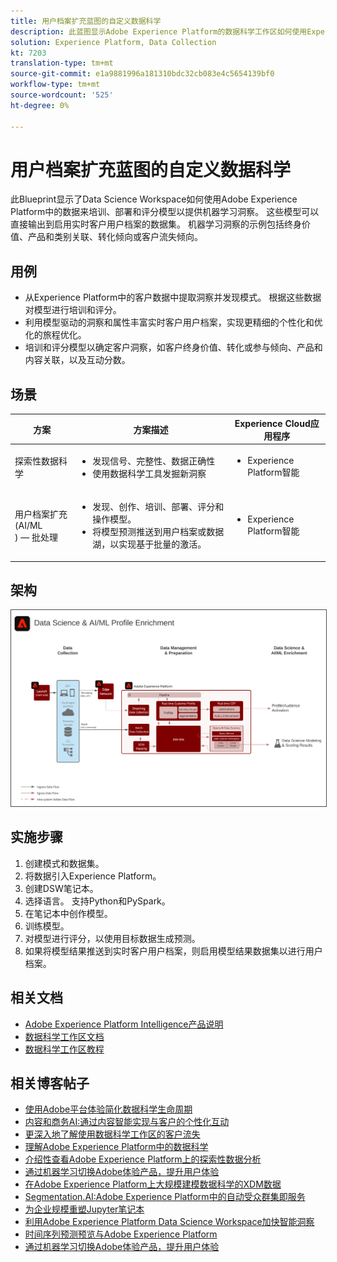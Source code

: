 ```yaml
---
title: 用户档案扩充蓝图的自定义数据科学
description: 此蓝图显示Adobe Experience Platform的数据科学工作区如何使用Experience Platform中的数据来训练、部署和评分模型，从数据中提供机器学习洞察。
solution: Experience Platform, Data Collection
kt: 7203
translation-type: tm+mt
source-git-commit: e1a9881996a181310bdc32cb083e4c5654139bf0
workflow-type: tm+mt
source-wordcount: '525'
ht-degree: 0%

---
```



# 用户档案扩充蓝图的自定义数据科学

此Blueprint显示了Data Science Workspace如何使用Adobe Experience Platform中的数据来培训、部署和评分模型以提供机器学习洞察。 这些模型可以直接输出到启用实时客户用户档案的数据集。 机器学习洞察的示例包括终身价值、产品和类别关联、转化倾向或客户流失倾向。

## 用例

* 从Experience Platform中的客户数据中提取洞察并发现模式。 根据这些数据对模型进行培训和评分。
* 利用模型驱动的洞察和属性丰富实时客户用户档案，实现更精细的个性化和优化的旅程优化。
* 培训和评分模型以确定客户洞察，如客户终身价值、转化或参与倾向、产品和内容关联，以及互动分数。

## 场景

| 方案 | 方案描述 | Experience Cloud应用程序 |
|---|---|---|
| 探索性数据科学 | <ul><li>发现信号、完整性、数据正确性</li><li>使用数据科学工具发掘新洞察</li></ul> | <ul><li>Experience Platform智能</li></ul> |
| 用户档案扩充(AI/ML<br>) — 批处理 | <ul><li>发现、创作、培训、部署、评分和操作模型。</li><li>将模型预测推送到用户档案或数据湖，以实现基于批量的激活。</li></ul> | <ul><li>Experience Platform智能</li></ul> |

## 架构

<img src="assets/datascience.svg" alt="用户档案扩充蓝图的定制数据科学参考体系" style="border:1px solid #4a4a4a" />

## 实施步骤

1. 创建模式和数据集。
1. 将数据引入Experience Platform。
1. 创建DSW笔记本。
1. 选择语言。 支持Python和PySpark。
1. 在笔记本中创作模型。
1. 训练模型。
1. 对模型进行评分，以使用目标数据生成预测。
1. 如果将模型结果推送到实时客户用户档案，则启用模型结果数据集以进行用户档案。

## 相关文档

* [Adobe Experience Platform Intelligence产品说明](https://helpx.adobe.com/legal/product-descriptions/adobe-experience-platform-intelligence---product-description.html)
* [数据科学工作区文档](https://experienceleague.adobe.com/docs/experience-platform/data-science-workspace/home.html?lang=en)
* [数据科学工作区教程](https://experienceleague.adobe.com/docs/platform-learn/tutorials/data-science-workspace/understanding-data-science-workspace.html)

## 相关博客帖子

* [使用Adobe平台体验简化数据科学生命周期](https://medium.com/adobetech/simplifying-the-data-science-lifecycle-with-adobe-platform-experience-8ea4f056d82f)
* [内容和商务AI:通过内容智能实现与客户的个性化互动](https://medium.com/adobetech/content-and-commerce-ai-personalizing-your-interactions-with-customers-through-content-intelligence-dc182601deab)
* [更深入地了解使用数据科学工作区的客户流失](https://medium.com/adobetech/gaining-a-deeper-understanding-of-churn-using-data-science-workspace-18a2190e0cf3)
* [理解Adobe Experience Platform中的数据科学](https://medium.com/adobetech/understanding-data-science-in-adobe-experience-platform-5bce5a17b42)
* [介绍性查看Adobe Experience Platform上的探索性数据分析](https://medium.com/adobetech/an-introductory-look-at-exploratory-data-analysis-on-adobe-experience-platform-1bfce7501d9a)
* [通过机器学习切换Adobe体验产品，提升用户体验](https://medium.com/adobetech/cutting-across-adobe-experience-products-with-machine-learning-to-elevated-user-experience-7c85000510d1)
* [在Adobe Experience Platform上大规模建模数据科学的XDM数据](https://medium.com/adobetech/modeling-xdm-data-for-data-science-at-scale-on-adobe-experience-platform-222bb2a6dbf7)
* [Segmentation.AI:Adobe Experience Platform中的自动受众群集即服务](https://medium.com/adobetech/segmentation-ai-automated-audience-clustering-as-a-service-in-adobe-experience-platform-261f4099462c)
* [为企业规模重塑Jupyter笔记本](https://medium.com/adobetech/reimagining-jupyter-notebooks-for-enterprise-scale-8bc6340d504a)
* [利用Adobe Experience Platform Data Science Workspace加快智能洞察](https://medium.com/adobetech/accelerate-intelligent-insights-with-adobe-experience-platform-data-science-workspace-89538bacbbea)
* [时间序列预测预览与Adobe Experience Platform](https://medium.com/adobetech/preview-of-time-series-forecasting-with-adobe-experience-platform-38a2fc778e89)
* [通过机器学习切换Adobe体验产品，提升用户体验](https://medium.com/adobetech/cutting-across-adobe-experience-products-with-machine-learning-to-elevated-user-experience-7c85000510d1)


